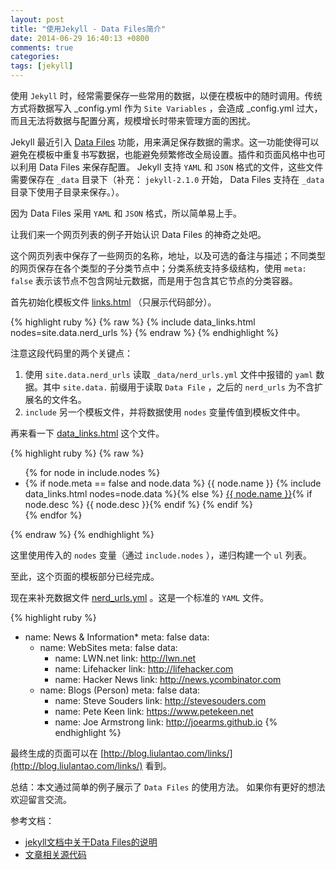 ```yaml
---
layout: post
title: "使用Jekyll - Data Files简介"
date: 2014-06-29 16:40:13 +0800
comments: true
categories: 
tags: [jekyll]
---
```


使用 `Jekyll` 时，经常需要保存一些常用的数据，以便在模板中的随时调用。传统方式将数据写入 _config.yml 作为 `Site Variables` ，会造成 _config.yml 过大，而且无法将数据与配置分离，规模增长时带来管理方面的困扰。

Jekyll 最近引入 [Data Files][] 功能，用来满足保存数据的需求。这一功能使得可以避免在模板中重复书写数据，也能避免频繁修改全局设置。插件和页面风格中也可以利用 Data Files 来保存配置。 Jekyll 支持 `YAML` 和 `JSON` 格式的文件，这些文件需要保存在 `_data` 目录下（补充： `jekyll-2.1.0` 开始， Data Files 支持在 `_data` 目录下使用子目录来保存。）。

因为 Data Files 采用 `YAML` 和 `JSON` 格式，所以简单易上手。

让我们来一个网页列表的例子开始认识 Data Files 的神奇之处吧。

这个网页列表中保存了一些网页的名称，地址，以及可选的备注与描述；不同类型的网页保存在各个类型的子分类节点中；分类系统支持多级结构，使用 `meta: false` 表示该节点不包含网址元数据，而是用于包含其它节点的分类容器。


首先初始化模板文件 [links.html][] （只展示代码部分）。

{% highlight ruby %}
{% raw %}
{% include data_links.html nodes=site.data.nerd_urls %}
{% endraw %}
{% endhighlight %}

注意这段代码里的两个关键点：

1. 使用 `site.data.nerd_urls` 读取 `_data/nerd_urls.yml` 文件中报错的 `yaml` 数据。其中 `site.data.` 前缀用于读取 `Data File` ，之后的 `nerd_urls` 为不含扩展名的文件名。
2. `include` 另一个模板文件，并将数据使用 `nodes` 变量传值到模板文件中。

再来看一下 [data_links.html][] 这个文件。

{% highlight ruby %}
{% raw %}
<ul>{% for node in include.nodes %}
	<li>{% if node.meta == false and node.data %}
		{{ node.name }}
		{% include data_links.html nodes=node.data %}{% else %}
		<a href="{{ node.link }}">{{ node.name }}</a>{% if node.desc %}
		{{ node.desc }}{% endif %}
	{% endif %}</li>{% endfor %}
</ul>
{% endraw %}
{% endhighlight %}

这里使用传入的 `nodes` 变量（通过 `include.nodes` ），递归构建一个 `ul` 列表。

至此，这个页面的模板部分已经完成。

现在来补充数据文件 [nerd_urls.yml][] 。这是一个标准的 `YAML` 文件。

{% highlight ruby %}
- name: News & Information*
  meta: false
  data:
    - name: WebSites
      meta: false
      data:
        - name: LWN.net
          link: http://lwn.net
        - name: Lifehacker
          link: http://lifehacker.com
        - name: Hacker News
          link: http://news.ycombinator.com
    - name: Blogs (Person)
      meta: false
      data:
        - name: Steve Souders
          link: http://stevesouders.com
        - name: Pete Keen
          link: https://www.petekeen.net
        - name: Joe Armstrong
          link: http://joearms.github.io
{% endhighlight %}

最终生成的页面可以在 [http://blog.liulantao.com/links/](http://blog.liulantao.com/links/) 看到。

总结：本文通过简单的例子展示了 `Data Files` 的使用方法。
如果你有更好的想法欢迎留言交流。


参考文档：

*    [jekyll文档中关于Data Files的说明](http://jekyllrb.com/docs/datafiles/)
*    [文章相关源代码](https://github.com/Lax/lax.github.com/commit/3caa16daa0c258a50fcdf56c6018dfeecfa0950c)

[Data Files]: <http://jekyllrb.com/docs/datafiles/> "Data Files"
[links.html]: <https://github.com/Lax/lax.github.com/blob/lax.github.com-jekyllrb/_pages/links.html> "links.html"
[data_links.html]: <https://github.com/Lax/lax.github.com/blob/lax.github.com-jekyllrb/_includes/data_links.html> "_includes/data_links.html"
[nerd_urls.yml]: <https://github.com/Lax/lax.github.com/blob/lax.github.com-jekyllrb/_data/nerd_urls.yml> "_data/nerd_urls.yml"